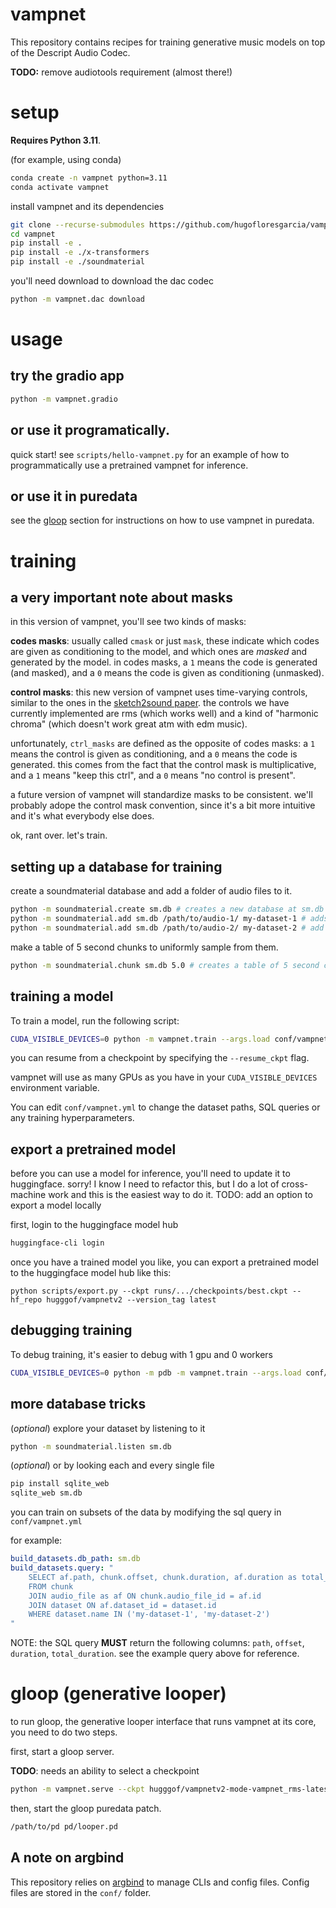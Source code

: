 # vampnet

This repository contains recipes for training generative music models on top of the Descript Audio Codec.

**TODO:** remove audiotools requirement (almost there!)

# setup

**Requires Python 3.11**. 

(for example, using conda)
```bash
conda create -n vampnet python=3.11
conda activate vampnet
```

install vampnet and its dependencies
```bash
git clone --recurse-submodules https://github.com/hugofloresgarcia/vampnet.git
cd vampnet
pip install -e .
pip install -e ./x-transformers
pip install -e ./soundmaterial
```

you'll need download to download the dac codec
```bash
python -m vampnet.dac download
```


# usage

## try the gradio app

```bash 
python -m vampnet.gradio
```

## or use it programatically.

quick start! see `scripts/hello-vampnet.py` for an example of how to programmatically use a pretrained vampnet for inference. 

## or use it in puredata

see the [gloop](#gloop-generative-looper) section for instructions on how to use vampnet in puredata.

# training
## a very important note about masks

in this version of vampnet, you'll see two kinds of masks: 

**codes masks**: usually called `cmask` or just `mask`, these indicate which codes are given as conditioning to the model, and which ones are *masked* and generated by the model. in codes masks, a `1` means the code is generated (and masked), and a `0` means the code is given as conditioning (unmasked). 

**control masks**: this new version of vampnet uses time-varying controls, similar to the ones in the [sketch2sound paper](https://hugofloresgarcia.art/sketch2sound/). the controls we have currently implemented are rms (which works well) and a kind of "harmonic chroma" (which doesn't work great atm with edm music).

unfortunately, `ctrl_masks` are defined as the opposite  of codes masks: a `1` means the control is given as conditioning, and a `0` means the code is generated. this comes from the fact that the control mask is multiplicative, and a `1` means "keep this ctrl", and a `0` means "no control is present".

a future version of vampnet will standardize masks to be consistent. we'll probably adope the control mask convention, since it's a bit more intuitive and it's what everybody else does. 

ok, rant over. let's train. 

## setting up a database for training

create a soundmaterial database and add a folder of audio files to it.
```bash
python -m soundmaterial.create sm.db # creates a new database at sm.db
python -m soundmaterial.add sm.db /path/to/audio-1/ my-dataset-1 # adds audio files to db, with a dataset name of my-dataset
python -m soundmaterial.add sm.db /path/to/audio-2/ my-dataset-2 # add a second dataset
```

make a table of 5 second chunks to uniformly sample from them. 
```bash
python -m soundmaterial.chunk sm.db 5.0 # creates a table of 5 second chunks
```

## training a model

To train a model, run the following script: 

```bash
CUDA_VISIBLE_DEVICES=0 python -m vampnet.train --args.load conf/vampnet.yml
```

you can resume from a checkpoint by specifying the `--resume_ckpt` flag. 

vampnet will use as many GPUs as you have in your `CUDA_VISIBLE_DEVICES` environment variable.

You can edit `conf/vampnet.yml` to change the dataset paths, SQL queries or any training hyperparameters. 

## export a pretrained model

before you can use a model for inference, you'll need to update it to huggingface. 
sorry! I know I need to refactor this, but I do a lot of cross-machine work and this is the easiest way to do it. TODO: add an option to export a model locally

first, login to the huggingface model hub
```bash
huggingface-cli login
```

once you have a trained model you like, you can export a pretrained model to the huggingface model hub like this:
```
python scripts/export.py --ckpt runs/.../checkpoints/best.ckpt --hf_repo hugggof/vampnetv2 --version_tag latest
```

## debugging training

To debug training, it's easier to debug with 1 gpu and 0 workers

```bash
CUDA_VISIBLE_DEVICES=0 python -m pdb -m vampnet.train --args.load conf/vampnet.yml --save_path /path/to/checkpoints --num_workers 0
```


## more database tricks

(*optional*) explore your dataset by listening to it
```bash
python -m soundmaterial.listen sm.db
```

(*optional*) or by looking each and every single file
```bash
pip install sqlite_web
sqlite_web sm.db
```

you can train on subsets of the data by modifying the sql query in `conf/vampnet.yml`

for example: 
```yaml
build_datasets.db_path: sm.db
build_datasets.query: "
    SELECT af.path, chunk.offset, chunk.duration, af.duration as total_duration, dataset.name 
    FROM chunk 
    JOIN audio_file as af ON chunk.audio_file_id = af.id 
    JOIN dataset ON af.dataset_id = dataset.id
    WHERE dataset.name IN ('my-dataset-1', 'my-dataset-2')
"
```
NOTE: the SQL query **MUST** return the following columns: `path`, `offset`, `duration`, `total_duration`. see the example query above for reference.



# gloop (generative looper) 

to run gloop, the generative looper interface that runs vampnet at its core, you need to do two steps. 

first, start a gloop server. 

**TODO**: needs an ability to select a checkpoint
```bash
python -m vampnet.serve --ckpt hugggof/vampnetv2-mode-vampnet_rms-latest --device mps
```

then, start the gloop puredata patch. 
```bash
/path/to/pd pd/looper.pd
```

## A note on argbind
This repository relies on [argbind](https://github.com/pseeth/argbind) to manage CLIs and config files. 
Config files are stored in the `conf/` folder. 

